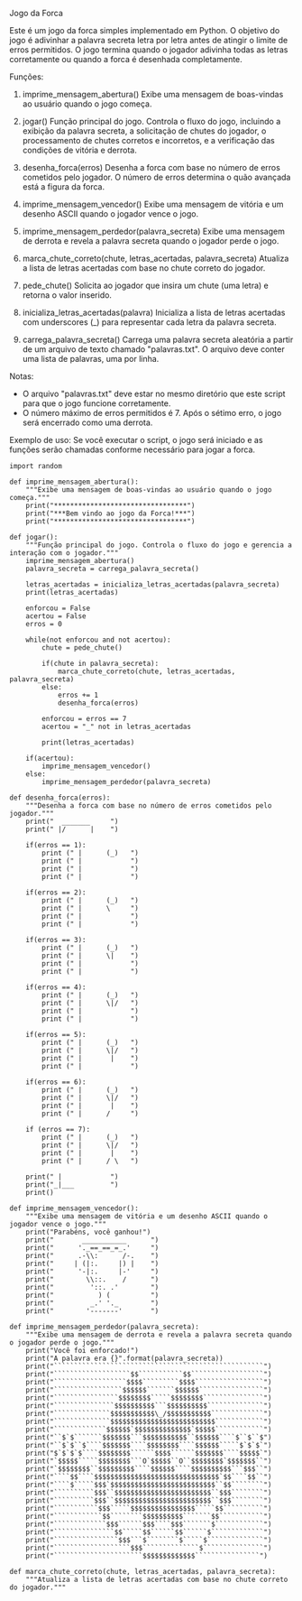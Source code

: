 
Jogo da Forca

Este é um jogo da forca simples implementado em Python. O objetivo do jogo é adivinhar a palavra secreta letra por letra antes de atingir o limite de erros permitidos. O jogo termina quando o jogador adivinha todas as letras corretamente ou quando a forca é desenhada completamente.

Funções:

1. imprime_mensagem_abertura()
    Exibe uma mensagem de boas-vindas ao usuário quando o jogo começa.

2. jogar()
    Função principal do jogo. Controla o fluxo do jogo, incluindo a exibição da palavra secreta, a solicitação de chutes do jogador, o processamento de chutes corretos e incorretos, e a verificação das condições de vitória e derrota.

3. desenha_forca(erros)
    Desenha a forca com base no número de erros cometidos pelo jogador. O número de erros determina o quão avançada está a figura da forca.

4. imprime_mensagem_vencedor()
    Exibe uma mensagem de vitória e um desenho ASCII quando o jogador vence o jogo.

5. imprime_mensagem_perdedor(palavra_secreta)
    Exibe uma mensagem de derrota e revela a palavra secreta quando o jogador perde o jogo.

6. marca_chute_correto(chute, letras_acertadas, palavra_secreta)
    Atualiza a lista de letras acertadas com base no chute correto do jogador.

7. pede_chute()
    Solicita ao jogador que insira um chute (uma letra) e retorna o valor inserido.

8. inicializa_letras_acertadas(palavra)
    Inicializa a lista de letras acertadas com underscores (_) para representar cada letra da palavra secreta.

9. carrega_palavra_secreta()
    Carrega uma palavra secreta aleatória a partir de um arquivo de texto chamado "palavras.txt". O arquivo deve conter uma lista de palavras, uma por linha.

Notas:
- O arquivo "palavras.txt" deve estar no mesmo diretório que este script para que o jogo funcione corretamente.
- O número máximo de erros permitidos é 7. Após o sétimo erro, o jogo será encerrado como uma derrota.

Exemplo de uso:
Se você executar o script, o jogo será iniciado e as funções serão chamadas conforme necessário para jogar a forca.

```
import random

def imprime_mensagem_abertura():
    """Exibe uma mensagem de boas-vindas ao usuário quando o jogo começa."""
    print("*********************************")
    print("***Bem vindo ao jogo da Forca!***")
    print("*********************************")

def jogar():
    """Função principal do jogo. Controla o fluxo do jogo e gerencia a interação com o jogador."""
    imprime_mensagem_abertura()
    palavra_secreta = carrega_palavra_secreta()

    letras_acertadas = inicializa_letras_acertadas(palavra_secreta)
    print(letras_acertadas)

    enforcou = False
    acertou = False
    erros = 0

    while(not enforcou and not acertou):
        chute = pede_chute()

        if(chute in palavra_secreta):
            marca_chute_correto(chute, letras_acertadas, palavra_secreta)
        else:
            erros += 1
            desenha_forca(erros)

        enforcou = erros == 7
        acertou = "_" not in letras_acertadas

        print(letras_acertadas)

    if(acertou):
        imprime_mensagem_vencedor()
    else:
        imprime_mensagem_perdedor(palavra_secreta)

def desenha_forca(erros):
    """Desenha a forca com base no número de erros cometidos pelo jogador."""
    print("  _______     ")
    print(" |/      |    ")

    if(erros == 1):
        print (" |      (_)   ")
        print (" |            ")
        print (" |            ")
        print (" |            ")

    if(erros == 2):
        print (" |      (_)   ")
        print (" |      \     ")
        print (" |            ")
        print (" |            ")

    if(erros == 3):
        print (" |      (_)   ")
        print (" |      \|    ")
        print (" |            ")
        print (" |            ")

    if(erros == 4):
        print (" |      (_)   ")
        print (" |      \|/   ")
        print (" |            ")
        print (" |            ")

    if(erros == 5):
        print (" |      (_)   ")
        print (" |      \|/   ")
        print (" |       |    ")
        print (" |            ")

    if(erros == 6):
        print (" |      (_)   ")
        print (" |      \|/   ")
        print (" |       |    ")
        print (" |      /     ")

    if (erros == 7):
        print (" |      (_)   ")
        print (" |      \|/   ")
        print (" |       |    ")
        print (" |      / \   ")

    print(" |            ")
    print("_|___         ")
    print()

def imprime_mensagem_vencedor():
    """Exibe uma mensagem de vitória e um desenho ASCII quando o jogador vence o jogo."""
    print("Parabéns, você ganhou!")
    print("       ___________      ")
    print("      '._==_==_=_.'     ")
    print("      .-\\:      /-.    ")
    print("     | (|:.     |) |    ")
    print("      '-|:.     |-'     ")
    print("        \\::.    /      ")
    print("         '::. .'        ")
    print("           ) (          ")
    print("         _.' '._        ")
    print("        '-------'       ")

def imprime_mensagem_perdedor(palavra_secreta):
    """Exibe uma mensagem de derrota e revela a palavra secreta quando o jogador perde o jogo."""
    print("Você foi enforcado!")
    print("A palavra era {}".format(palavra_secreta))
    print("````````````````````````````````````````````````````")
    print("```````````````````$$```````````$$``````````````````")
    print("``````````````````$$$$`````````$$$$`````````````````")
    print("`````````````````$$$$$$```````$$$$$$````````````````")
    print("````````````````$$$$$$$$`````$$$$$$$$```````````````")
    print("```````````````$$$$$$$$$$```$$$$$$$$$$``````````````")
    print("``````````````$$$$$$$$$$$\_/$$$$$$$$$$$`````````````")
    print("``````````````$$$$$$$$$$$$$$$$$$$$$$$$$$````````````")
    print("`````````````$$$$$$`$$$$$$$$$$$$$$`$$$$$````````````")
    print("``$`$```````$$$$$$$```$$$$$$$$$$$``$$$$$$````$``$``$")
    print("``$`$``$````$$$$$$$````$$$$$$$$````$$$$$$`````$`$`$`")
    print("$`$`$`$````$$$$$$$$``````$$$$``````$$$$$$$````$$$$$`")
    print("`$$$$$`````$$$$$$$$```O`$$$$$``O``$$$$$$$$`$$$$$$$``")
    print("`$$$$$$$$``$$$$$$$$$````$$$$$$````$$$$$$$$$$```$$$``")
    print("````$$````$$$$$$$$$$$$$$$$$$$$$$$$$$$$$$$`$$````$$``")
    print("````$`````$$$`$$$$$$$$$$$$$$$$$$$$$$$$$$``$$````````")
    print("``````````$$$``$$$$$$$$$$$$$$$$$$$$$$$$``$$$````````")
    print("``````````$$$``$$$$$$$$$$$$$$$$$$$$$$$$``$$$````````")
    print("```````````$$$`````$$$$$$$$$$$$$$$$`````$$``````````")
    print("````````````$$````````$$$$$$$$$$```````$$```````````")
    print("`````````````$$$``````$$$````$$$```````$````````````")
    print("```````````````$$`````$$``````$$``````$`````````````")
    print("````````````````$$$```$````````$`````$``````````````")
    print("```````````````````$$$``````````````$```````````````")
    print("``````````````````````$$$$$$$$$$$$$````````````````")

def marca_chute_correto(chute, letras_acertadas, palavra_secreta):
    """Atualiza a lista de letras acertadas com base no chute correto do jogador."""
